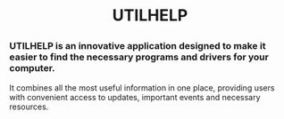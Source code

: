 <h1 align="center">
  

UTILHELP

</h1>

### UTILHELP is an innovative application designed to make it easier to find the necessary programs and drivers for your computer. 
It combines all the most useful information in one place, providing users with convenient access to updates, important events and necessary resources.
